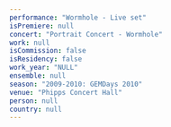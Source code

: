 ```yaml
---
performance: "Wormhole - Live set"
isPremiere: null
concert: "Portrait Concert - Wormhole"
work: null
isCommission: false
isResidency: false
work_year: "NULL"
ensemble: null
season: "2009-2010: GEMDays 2010"
venue: "Phipps Concert Hall"
person: null
country: null
---
```


